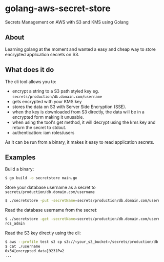 # golang-aws-secret-store
Secrets Management on AWS with S3 and KMS using Golang

## About

Learning golang at the moment and wanted a easy and cheap way to store encrypted application secrets on S3.

## What does it do

The cli tool allows you to: 

- encrypt a string to a S3 path styled key eg. `secrets/production/db.domain.com/username` 
- gets encrypted with your KMS key
- stores the data on S3 with Server Side Encryption (SSE). 
- when the key is downloaded from S3 directly, the data will be in a encrypted form making it unusable.
- when using the tool's get method, it will decrypt using the kms key and return the secret to stdout.
- authentication: iam roles/users

As it can be run from a binary, it makes it easy to read application secrets.

## Examples

Build a binary:

```bash
$ go build -o secretstore main.go
```

Store your database username as a secret to `secrets/production/db.domain.com/username`

```bash
$ ./secretstore -put -secretName=secrets/production/db.domain.com/username -secretValue=rds_admin
```

Read the database username from the secret:

```bash
$ ./secretstore -get -secretName=secrets/production/db.domain.com/username
rds_admin
```

Read the S3 key directly using the cli:

```bash
$ aws --profile test s3 cp s3://<your_s3_bucket>/secrets/production/db.domain.com/username ./username
$ cat ./username
0x3W[encrypted_data]9231Pw2
...
```


